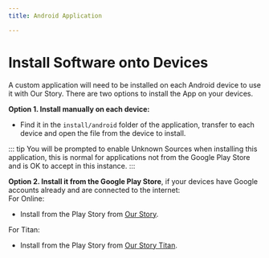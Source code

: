 ```yaml
---
title: Android Application

---
```


<ReadTime />

# Install Software onto Devices

<Leader>

A custom application will need to be installed on each Android device to use it with Our Story. 
There are two options to install the App on your devices.

</Leader>

**Option 1. Install manually on each device:**

* Find it in the `install/android` folder of the application, transfer to each device and open the file from the device to install.

::: tip
You will be prompted to enable Unknown Sources when installing this application, this is normal for applications not from the Google Play Store and is OK to accept in this instance.
:::

**Option 2. Install it from the Google Play Store**, if your devices have Google accounts already and are connected to the internet:\
For Online:

* Install from the Play Story from [Our Story](https://play.google.com/store/apps/details?id=uk.ac.ncl.di.bootlegger).

For Titan:

* Install from the Play Story from [Our Story Titan](https://play.google.com/store/apps/details?id=uk.ac.ncl.di.bootlegger.offline).